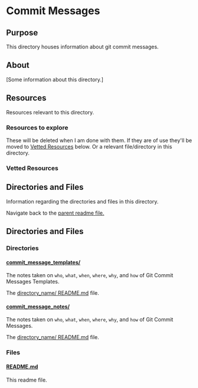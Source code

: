 # Commit Messages

## Purpose

This directory houses information about git commit messages.

## About

[Some information about this directory.]

## Resources

Resources relevant to this directory.

### Resources to explore

These will be deleted when I am done with them. If they are of use they'll be moved to [Vetted Resources](#vetted-resources) below. Or a relevant file/directory in this directory.

### Vetted Resources

## Directories and Files

Information regarding the directories and files in this directory.

Navigate back to the [parent readme file.](../README.md)

## Directories and Files

### Directories

#### [commit_message_templates/](./commit_message_templates)

The notes taken on `who`, `what`, `when`, `where`, `why`, and `how` of Git Commit Messages Templates.

The [directory_name/ README.md](./directory_name/README.md) file.

#### [commit_message_notes/](./commit_message_notes)

The notes taken on `who`, `what`, `when`, `where`, `why`, and `how` of Git Commit Messages.

The [directory_name/ README.md](./directory_name/README.md) file.

### Files

#### [README.md](./README.md)

This readme file.
